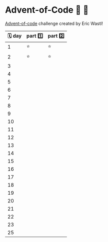 # Advent-of-Code :christmas_tree: :gift:

[Advent-of-code](https://adventofcode.com/2021/) challenge created by Eric Wastl!

| :spiral_calendar: day| part :one: | part :two: |
|----------------------|------------|------------|
| 1                    | :star:     | :star:     |
| 2                    | :star:     | :star:     |
| 3                    |            |            |
| 4                    |            |            |
| 5                    |            |            |
| 6                    |            |            |
| 7                    |            |            |
| 8                    |            |            |
| 9                    |            |            |
| 10                   |            |            |
| 11                   |            |            |
| 12                   |            |            |
| 13                   |            |            |
| 14                   |            |            |
| 15                   |            |            |
| 16                   |            |            |
| 17                   |            |            |
| 18                   |            |            |
| 19                   |            |            |
| 20                   |            |            |
| 21                   |            |            |
| 22                   |            |            |
| 23                   |            |            || | 24                   |            |            |
| 25                   |            |            |
